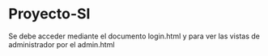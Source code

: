 # Proyecto-SI
Se debe acceder mediante el documento login.html y para ver las vistas de administrador por el admin.html
